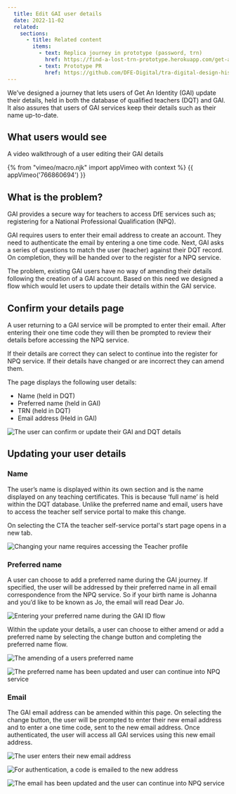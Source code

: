 ```yaml
---
  title: Edit GAI user details
  date: 2022-11-02
  related:
    sections:
      - title: Related content
        items:
          - text: Replica journey in prototype (password, trn)
            href: https://find-a-lost-trn-prototype.herokuapp.com/get-an-identity/email/
          - text: Prototype PR
            href: https://github.com/DFE-Digital/tra-digital-design-history/pull/137
---
```


We’ve designed a journey that lets users of Get An Identity (GAI) update their details, held in both the database of qualified teachers (DQT) and GAI. It also assures that users of GAI services keep their details such as their name up-to-date. 

## What users would see

A video walkthrough of a user editing their GAI details

{% from "vimeo/macro.njk" import appVimeo with context %}
{{ appVimeo('766860694') }}

## What is the problem?

GAI provides a secure way for teachers to access DfE services such as; registering for a National Professional Qualification (NPQ).  

GAI requires users to enter their email address to create an account. They need to authenticate the email by entering a one time code. Next, GAI asks a series of questions to match the user (teacher) against their DQT record. On completion, they will be handed over to the register for a NPQ service.

The problem, existing GAI users have no way of amending their details following the creation of a GAI account. Based on this need we designed a flow which would let users to update their details within the GAI service. 


## Confirm your details page 

A user returning to a GAI service will be prompted to enter their email. After entering their one time code they will then be prompted to review their details before accessing the NPQ service.
 
If their details are correct they can select to continue into the register for NPQ service. If their details have changed or are incorrect they can amend them. 

The page displays the following user details:

- Name (held in DQT)
- Preferred name (held in GAI)
- TRN (held in DQT)
- Email address (Held in GAI)

![The user can confirm or update their GAI and DQT details](1-confirm-details.png "The user can confirm or update their GAI and DQT details")

## Updating your user details

### Name
The user’s name is displayed within its own section and is the name displayed on any teaching certificates. This is because ‘full name’ is held within the DQT database. Unlike the preferred name and email, users have to access the teacher self service portal to make this change. 

On selecting the CTA the teacher self-service portal's start page opens in a new tab. 

![Changing your name requires accessing the Teacher profile](2-update-details.png "Changing DQT names requires accessing the Teacher self-service portal")

### Preferred name
A user can choose to add a preferred name during the GAI journey. If specified, the user will be addressed by their preferred name in all email correspondence from the NPQ service. So if your birth name is Johanna and you’d like to be known as Jo, the email will read Dear Jo.


![Entering your preferred name during the GAI ID flow](8-enter-preferred-name.png "Entering your preferred name during the GAI ID flow")

Within the update your details, a user can choose to either amend or add a preferred name by selecting the change button and completing the preferred name flow.

![The amending of a users preferred name](3-preferredName.png "The amending of a users preferred name")

![The preferred name has been updated and user can continue into NPQ service](4-preferredname-updated.png "The preferred name has been updated and user can continue into NPQ service")




###  Email
The GAI email address can be amended within this page. On selecting the change button, the user will be prompted to enter their new email address and to enter a one time code, sent to the new email address. Once authenticated, the user will access all GAI services using this new email address.


![The user enters their new email address](5-edit-email.png "The user enters their new email address")

![For authentication, a code is emailed to the new address](6-enter-code.png "For authentication, a code is emailed to the new address")

![The email has been updated and the user can continue into NPQ service](7-email-updated.png "Tthe he email has been updated and the user can continue into NPQ service")